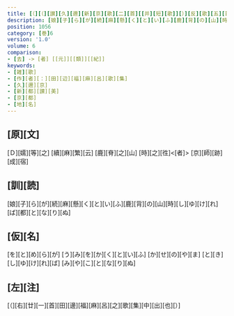```yaml
---
title: [（][（][讃][久][邇][新][京][歌][二][首][[并][短][歌]][）][反][歌][五][首][）]
description: [娘][子][ら][が][続][麻][懸][く][と][い][ふ][鹿][背][の][山][時][し][ゆ][け][れ][ば][都][と][な][り][ぬ]
position: 1056
category: [巻]6
version: '1.0'
volume: 6
comparison:
- [去] -> [者] [[元]][[類]][[紀]]
keywords:
- [雑][歌]
- [作][者][：][田][辺][福][麻][呂][歌][集]
- [久][邇][京]
- [新][都][讃][美]
- [京][都]
- [地][名]
---
```


## [原][文]

[Ｄ][嬬][等][之] [續][麻][繁][云] [鹿][脊][之][山] [時][之][徃]<[者]> [京][師][跡][成][宿]

## [訓][読]

[娘][子][ら][が][続][麻][懸][く][と][い][ふ][鹿][背][の][山][時][し][ゆ][け][れ][ば][都][と][な][り][ぬ]

## [仮][名]

[を][と][め][ら][が] [う][み][を][か][く][と][い][ふ] [か][せ][の][や][ま] [と][き][し][ゆ][け][れ][ば] [み][や][こ][と][な][り][ぬ]

## [左][注]

[（][右][廿][一][首][田][邊][福][麻][呂][之][歌][集][中][出][也][）]
